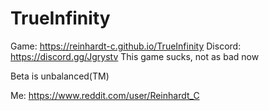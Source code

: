 # TrueInfinity
Game: https://reinhardt-c.github.io/TrueInfinity Discord: https://discord.gg/Jgrystv
This game sucks, not as bad now

Beta is unbalanced(TM)

Me: https://www.reddit.com/user/Reinhardt_C
